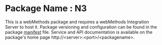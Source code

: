 # Package Name : N3
This is a webMethods package and requires a webMethods Integration Server to host it. Package versioning and configuration can be found in the package [manifest](./N3/manifest.v3) file. Service and API documentation is available on the package's home page http://&lt;server&gt;:&lt;port&gt;/&lt;packagename>.
